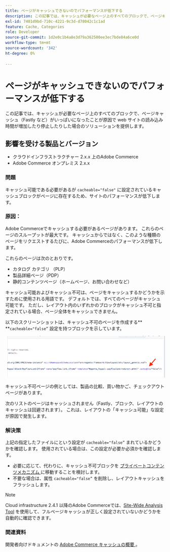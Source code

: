 ```yaml
---
title: ページがキャッシュできないのでパフォーマンスが低下する
description: この記事では、キャッシュが必要なページ上のすべてのブロックで、ページキャッシュ（Fastly など）がいっぱいになったことが原因で web サイトの読み込み時間が増加したり停止したりした場合のソリューションを提供します。
exl-id: 7401d9bd-710c-4221-9c3d-d78042c1c1ad
feature: Cache, Categories
role: Developer
source-git-commit: 1d2e0c1b4a8e3d79a362500ee3ec7bde84a6ce0d
workflow-type: tm+mt
source-wordcount: '342'
ht-degree: 0%

---
```


# ページがキャッシュできないのでパフォーマンスが低下する

この記事では、キャッシュが必要なページ上のすべてのブロックで、ページキャッシュ（Fastly など）がいっぱいになったことが原因で web サイトの読み込み時間が増加したり停止したりした場合のソリューションを提供します。

## 影響を受ける製品とバージョン

* クラウドインフラストラクチャー 2.x.x 上のAdobe Commerce
* Adobe Commerce オンプレミス 2.x.x

### 問題

キャッシュ可能である必要があるが `cacheable="false"` に設定されているキャッシュブロックがページに存在するため、サイトのパフォーマンスが低下します。

### 原因：

Adobe Commerceでキャッシュする必要があるページがあります。 これらのページのスループットが最大です。 キャッシュからではなく、このような種類のページをリクエストするたびに、Adobe Commerceのパフォーマンスが低下します。

これらのページは次のとおりです。

* カタログ カテゴリ （PLP）
* 製品詳細ページ（PDP）
* 静的コンテンツページ（ホームページ、お問い合わせなど）

キャッシュ可能およびキャッシュ不可は、ページをキャッシュするかどうかを示すために使用される用語です。 デフォルトでは、すべてのページがキャッシュ可能です。 ただし、レイアウト内のいずれかのブロックがキャッシュ不可と指定されている場合、ページ全体をキャッシュできません。

以下のスクリーンショットは、キャッシュ不可のページを作成する** **`cacheable="false”` 設定を持つブロックを示しています。

![non_cacheable_kb.png](assets/non_cacheable_kb.png)

キャッシュ不可ページの例としては、製品の比較、買い物かご、チェックアウトページがあります。

次のリストのページはキャッシュされません（Fastly、ブロック、レイアウトのキャッシュは回避されます）。 これは、レイアウトの「キャッシュ可能」な設定が原因で発生します。

### 解決策

上記の指定したファイルにという設定が `cacheable="false”` まれているかどうかを確認します。 使用されている場合は、この設定が必要か必須かを確認します。

* 必要に応じて、代わりに、キャッシュ不可ブロックを [ プライベートコンテンツメカニズム ](https://devdocs.magento.com/guides/v2.3/extension-dev-guide/cache/page-caching/private-content.html?itm_source=devdocs&amp;itm_medium=quick_search&amp;itm_campaign=federated_search&amp;itm_term=private%20co) に移動することを検討します。
* 不要な場合は、属性 `cacheable="false”` を削除し、レイアウトキャッシュをフラッシュします。

>[!NOTE]
>
>Cloud infrastructure 2.4.1 以降のAdobe Commerceでは、[Site-Wide Analysis Tool](https://docs.magento.com/user-guide/reports/site-wide-analysis-tool.html) を使用して、フルページキャッシュが正しく設定されていないかどうかを自動的に確認できます。

### 関連資料

開発者向けドキュメントの [Adobe Commerce キャッシュの概要 ](https://devdocs.magento.com/guides/v2.3/frontend-dev-guide/cache_for_frontdevs.html?itm_source=devdocs&amp;itm_medium=search_page&amp;itm_campaign=federated_search&amp;itm_term=cacheable%2)。
